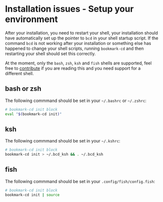# Installation issues - Setup your environment

After your installation, you need to restart your shell, your installation should have automatically set up the pointer to `bcd` in your shell startup script.  If the command `bcd` is not working after your installation or something else has happened to change your shell scripts, running `bookmark-cd` and then restarting your shell should set this correctly.

At the moment, only the `bash`, `zsh`, `ksh` and `fish` shells are supported, feel free to [contribute](/#contribute) if you are reading this and you need support for a different shell.

## bash or zsh

The following commmand should be set in your `~/.bashrc` or `~/.zshrc`:

``` sh
# bookmark-cd init block
eval "$(bookmark-cd init)"   
```

## ksh

The following commmand should be set in your `~/.kshrc`:

``` sh
# bookmark-cd init block
bookmark-cd init > ~/.bcd_ksh && . ~/.bcd_ksh
```

## fish

The following commmand should be set in your `.config/fish/config.fish`:

``` sh
# bookmark-cd init block
bookmark-cd init | source
```
